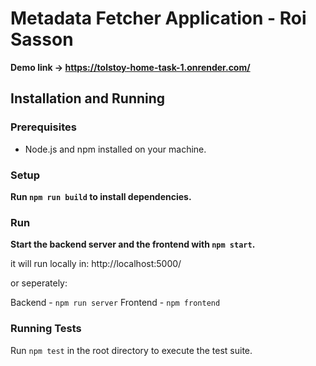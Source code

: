 # Metadata Fetcher Application - Roi Sasson

**Demo link -> https://tolstoy-home-task-1.onrender.com/**

## Installation and Running

### Prerequisites
- Node.js and npm installed on your machine.

### Setup
**Run `npm run build` to install dependencies.**

### Run
**Start the backend server and the frontend with `npm start`.**

it will run locally in: http://localhost:5000/

or seperately:

Backend - `npm run server`
Frontend - `npm frontend`

### Running Tests
Run `npm test` in the root directory to execute the test suite.

